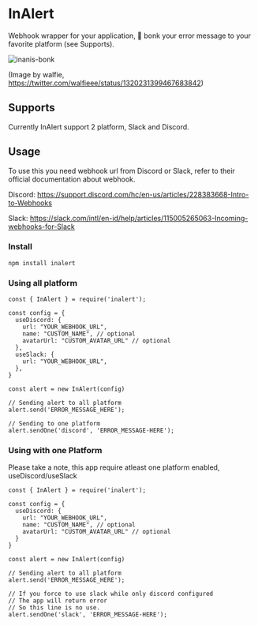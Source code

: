 # InAlert

Webhook wrapper for your application, 🐙 bonk your error message to your favorite platform (see Supports).

![inanis-bonk](https://walfiegif.files.wordpress.com/2020/11/out-transparent-17.gif?w=220)

(Image by walfie, https://twitter.com/walfieee/status/1320231399467683842)

## Supports

Currently InAlert support 2 platform, Slack and Discord.

## Usage

To use this you need webhook url from Discord or Slack, refer to their official documentation about webhook.

Discord: https://support.discord.com/hc/en-us/articles/228383668-Intro-to-Webhooks

Slack: https://slack.com/intl/en-id/help/articles/115005265063-Incoming-webhooks-for-Slack

### Install

```
npm install inalert
```

### Using all platform

```
const { InAlert } = require('inalert');

const config = {
  useDiscord: {
    url: "YOUR_WEBHOOK_URL",
    name: "CUSTOM_NAME", // optional
    avatarUrl: "CUSTOM_AVATAR_URL" // optional
  },
  useSlack: {
    url: "YOUR_WEBHOOK_URL",
  },
}

const alert = new InAlert(config)

// Sending alert to all platform
alert.send('ERROR_MESSAGE_HERE');

// Sending to one platform
alert.sendOne('discord', 'ERROR_MESSAGE-HERE');
```


### Using with one Platform

Please take a note, this app require atleast one platform enabled, useDiscord/useSlack

```
const { InAlert } = require('inalert');

const config = {
  useDiscord: {
    url: "YOUR_WEBHOOK_URL",
    name: "CUSTOM_NAME", // optional
    avatarUrl: "CUSTOM_AVATAR_URL" // optional
  }
}

const alert = new InAlert(config)

// Sending alert to all platform
alert.send('ERROR_MESSAGE_HERE');

// If you force to use slack while only discord configured
// The app will return error
// So this line is no use.
alert.sendOne('slack', 'ERROR_MESSAGE-HERE'); 
```

